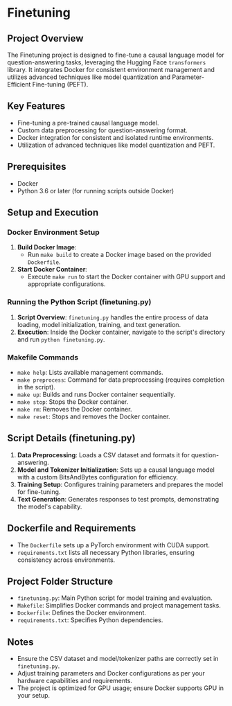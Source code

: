 # Finetuning

## Project Overview
The Finetuning project is designed to fine-tune a causal language model for question-answering tasks, leveraging the Hugging Face `transformers` library. It integrates Docker for consistent environment management and utilizes advanced techniques like model quantization and Parameter-Efficient Fine-tuning (PEFT).

## Key Features
- Fine-tuning a pre-trained causal language model.
- Custom data preprocessing for question-answering format.
- Docker integration for consistent and isolated runtime environments.
- Utilization of advanced techniques like model quantization and PEFT.

## Prerequisites
- Docker
- Python 3.6 or later (for running scripts outside Docker)

## Setup and Execution

### Docker Environment Setup
1. **Build Docker Image**: 
   - Run `make build` to create a Docker image based on the provided `Dockerfile`.
2. **Start Docker Container**:
   - Execute `make run` to start the Docker container with GPU support and appropriate configurations.

### Running the Python Script (finetuning.py)
1. **Script Overview**: `finetuning.py` handles the entire process of data loading, model initialization, training, and text generation.
2. **Execution**: Inside the Docker container, navigate to the script's directory and run `python finetuning.py`.

### Makefile Commands
- `make help`: Lists available management commands.
- `make preprocess`: Command for data preprocessing (requires completion in the script).
- `make up`: Builds and runs Docker container sequentially.
- `make stop`: Stops the Docker container.
- `make rm`: Removes the Docker container.
- `make reset`: Stops and removes the Docker container.

## Script Details (finetuning.py)
1. **Data Preprocessing**: Loads a CSV dataset and formats it for question-answering.
2. **Model and Tokenizer Initialization**: Sets up a causal language model with a custom BitsAndBytes configuration for efficiency.
3. **Training Setup**: Configures training parameters and prepares the model for fine-tuning.
4. **Text Generation**: Generates responses to test prompts, demonstrating the model's capability.

## Dockerfile and Requirements
- The `Dockerfile` sets up a PyTorch environment with CUDA support.
- `requirements.txt` lists all necessary Python libraries, ensuring consistency across environments.

## Project Folder Structure
- `finetuning.py`: Main Python script for model training and evaluation.
- `Makefile`: Simplifies Docker commands and project management tasks.
- `Dockerfile`: Defines the Docker environment.
- `requirements.txt`: Specifies Python dependencies.

## Notes
- Ensure the CSV dataset and model/tokenizer paths are correctly set in `finetuning.py`.
- Adjust training parameters and Docker configurations as per your hardware capabilities and requirements.
- The project is optimized for GPU usage; ensure Docker supports GPU in your setup.
